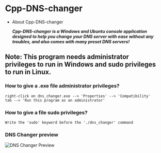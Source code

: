 # Cpp-DNS-changer

* About Cpp-DNS-changer

    ***Cpp-DNS-changer is a Windows and Ubuntu console application designed to help you change your DNS server with ease without any troubles, and also comes with many preset DNS servers!***

## Note: This program needs administrator privileges to run in Windows and sudo privileges to run in Linux.

### How to give a .exe file administrator privileges?

    right-click on dns_changer.exe --> 'Properties' --> 'Compatibility' tab --> 'Run this program as an administrator'

### How to give a file sudo privileges?
    Write the 'sudo' keyword before the './dns_changer' command

### DNS Changer preview
![DNS Changer Preview](https://github.com/IPHundead/cpp-DNS-changer/assets/92310427/7ff123f0-3a11-4497-bde8-57a1fa0b00a8)
